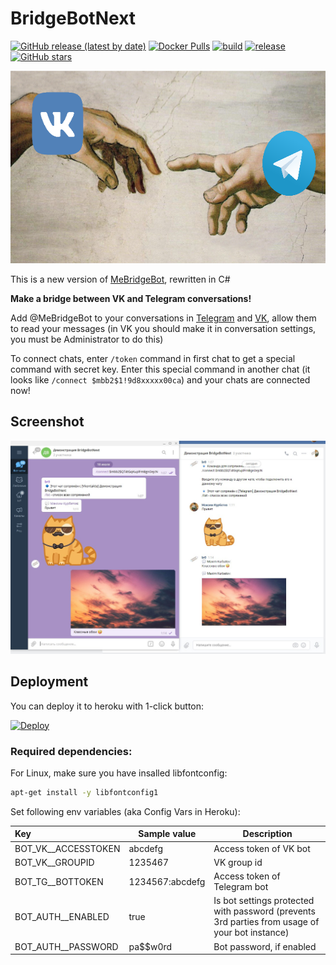 # BridgeBotNext
[![GitHub release (latest by date)](https://img.shields.io/github/v/release/maksimkurb/BridgeBotNext)](https://github.com/maksimkurb/BridgeBotNext/releases) [![Docker Pulls](https://img.shields.io/docker/pulls/maksimkurb/bridge-bot-next)](https://hub.docker.com/r/maksimkurb/bridge-bot-next) [![build](https://github.com/maksimkurb/BridgeBotNext/workflows/build/badge.svg)](https://github.com/maksimkurb/BridgeBotNext/actions?query=workflow%3Abuild) [![release](https://github.com/maksimkurb/BridgeBotNext/workflows/release/badge.svg)](https://github.com/maksimkurb/BridgeBotNext/actions?query=workflow%3Arelease) [![GitHub stars](https://img.shields.io/github/stars/maksimkurb/BridgeBotNext?style=social)](https://github.com/maksimkurb/BridgeBotNext/stargazers) 

<p align="center">
	<img width="615" height="308" title="BridgeBotNext Logo" src="https://raw.githubusercontent.com/maksimkurb/BridgeBotNext/master/static/logo.png">
</p>

This is a new version of [MeBridgeBot](https://github.com/maksimkurb/MeBridgeBot), rewritten in C#

**Make a bridge between VK and Telegram conversations!**

Add @MeBridgeBot to your conversations in [Telegram](https://t.me/MeBridgeBot) and [VK](https://vk.com/mebridgebot), allow them to read your messages (in VK you should make it in conversation settings, you must be Administrator to do this)

To connect chats, enter `/token` command in first chat to get a special command with secret key.
Enter this special command in another chat (it looks like `/connect $mbb2$1!9d8xxxxx00ca`) and your chats are connected now!

## Screenshot
![Screenshot](https://raw.githubusercontent.com/maksimkurb/BridgeBotNext/master/static/screenshot.jpg)

## Deployment
You can deploy it to heroku with 1-click button:

[![Deploy](https://www.herokucdn.com/deploy/button.svg)](https://heroku.com/deploy?template=https://github.com/maksimkurb/BridgeBotNext)

### Required dependencies:
For Linux, make sure you have insalled libfontconfig:
```bash
apt-get install -y libfontconfig1
```


Set following env variables (aka Config Vars in Heroku):

|Key  |Sample value   | Description   |
|:---|----|----|
| BOT_VK__ACCESSTOKEN | abcdefg | Access token of VK bot  |
| BOT_VK__GROUPID | 1235467 | VK group id |
| BOT_TG__BOTTOKEN | 1234567:abcdefg | Access token of Telegram bot |
| BOT_AUTH__ENABLED | true  | Is bot settings protected with password (prevents 3rd parties from usage of your bot instance) |
| BOT_AUTH__PASSWORD | pa$$w0rd | Bot password, if enabled |
